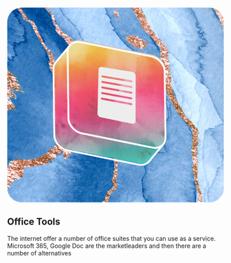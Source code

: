 <div style="text-align: center;">

![office tool](./img/file.png)

</div>

## Office Tools

The internet offer a number of office suites that you can use as a service.  Microsoft 365, Google Doc are the marketleaders and then there are a number of alternatives    

